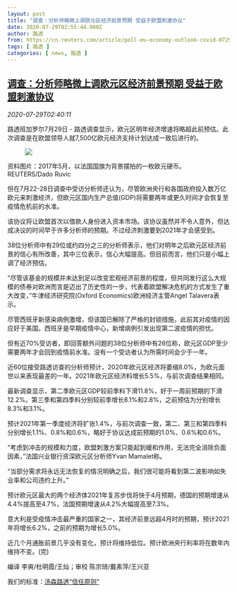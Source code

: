 ```yaml
---
layout: post
title: "调查：分析师略微上调欧元区经济前景预期 受益于欧盟刺激协议"
date: 2020-07-29T02:55:44.000Z
author: 路透
from: https://cn.reuters.com/article/poll-eu-economy-outlook-covid-0729-idCNKCS24U089
tags: [ 路透 ]
categories: [ news, 路透 ]
---
```

<!--1595991344000-->
[调查：分析师略微上调欧元区经济前景预期 受益于欧盟刺激协议](https://cn.reuters.com/article/poll-eu-economy-outlook-covid-0729-idCNKCS24U089)
------

<div>
<div><i>2020-07-29T02:40:11</i></div><div class="StandardArticleBody_body"><p>路透班加罗尔7月29日 - 路透调查显示，欧元区明年经济增速将略超此前预估。此次调查是在欧盟领导人就7,500亿欧元经济支持计划达成一致后进行的。 </p><div class="PrimaryAsset_container"><div class="Image_container" tabindex="-1"><figure class="Image_zoom" style="padding-bottom:"><div class="LazyImage_container LazyImage_dark" style="background-image:none"><img src="//s2.reutersmedia.net/resources/r/?m=02&amp;d=20200729&amp;t=2&amp;i=1527481022&amp;r=LYNXNPEG6S03C&amp;w=600" aria-label="资料图片：2017年5月，以法国国旗为背景摆拍的一枚欧元硬币。REUTERS/Dado Ruvic"/><div class="LazyImage_image LazyImage_fallback" style="background-image:url(//s2.reutersmedia.net/resources/r/?m=02&amp;d=20200729&amp;t=2&amp;i=1527481022&amp;r=LYNXNPEG6S03C&amp;w=600);background-position:center center;background-color:inherit"></div></div><div class="Image_expand-button" aria-label="Expand Image Slideshow" role="button" tabindex="0"></div></figure><figcaption><div class="Image_caption"><span>资料图片：2017年5月，以法国国旗为背景摆拍的一枚欧元硬币。REUTERS/Dado Ruvic</span></div></figcaption></div></div><p>但在7月22-28日调查中受访分析师还认为，尽管欧洲央行和各国政府投入数万亿欧元来刺激经济，但欧元区国内生产总值(GDP)将需要两年或更久时间才会恢复至疫情危机前的水准。 </p><p>该协议将让欧盟首次以借款人身份进入资本市场。该协议虽然并不令人意外，但达成决议的时间早于许多分析师的预期。不过经济刺激要到2021年才会感受到。 </p><p>38位分析师中有29位或约四分之三的分析师表示，他们对明年之后欧元区经济前景的信心有所改善，其中三位表示，信心大幅提高。但目前而言，他们只是小幅上调了经济预估。 </p><p>“尽管该基金的规模并未达到足以改变宏观经济前景的程度，但共同发行这么大规模的债券对欧洲而言是迈出了历史性的一步，代表着欧盟解决危机的方式发生了重大改变，”牛津经济研究院(Oxford Economics)欧洲经济主管Angel Talavera表示。 </p><p>尽管西班牙新感染病例激增，但该国已解除了严格的封锁措施，此前其对疫情的因应好于美国。西班牙是早期疫情中心，新增病例引发出现第二波疫情的担忧。 </p><p>但有近70%受访者，即回答额外问题的38位分析师中有26位称，欧元区GDP至少需要两年才会回到疫情前水准。没有一个受访者认为所需时间会少于一年。 </p><p>近60位接受路透访查的分析师预计，2020年欧元区经济将萎缩8.0%，为欧元面世以来表现最差的一年。2021年欧元区经济料增长5.5%，与前次调查结果相同。 </p><p>最新调查显示，第二季欧元区GDP较前季料下滑11.8%，好于一周前预期的下滑12.2%。第三季和第四季料分别较前季增长8.1%和2.8%，之前预估为分别增长8.3%和3.1%。     </p><p>预计2021年第一季度经济将扩张1.4%，与前次调查一致，第二、第三和第四季料分别增长1.1%、0.8%和0.6%，略好于协议达成前预期的1.0%、0.6%和0.6%。 </p><p>“考虑到冲击的规模和力度，欧盟刺激方案只能起到缓和作用，无法完全消除负面因素，”法国兴业银行资深欧元区分析师Yvan Mamalet称。 </p><p>“当部分需求将永远无法恢复的情况明确之后，我们很可能将看到第二波影响如失业率和公司违约上升。” </p><p>预计欧元区最大的两个经济体2021年复苏步伐将快于4月预期，德国的预期增速从4.4%提高至4.7%，法国预期增速从4.2%大幅提高至7.3%。 </p><p>意大利是受疫情冲击最严重的国家之一，其经济前景远超4月时的预期，预计2021年将增长6.2%，之前的预期为增长5.0%。 </p><p>近几个月通胀前景几乎没有变化，预计将维持低位。预计欧洲央行利率将在数年内维持不变。(完) </p><div class="Attribution_container"><div class="Attribution_attribution"><p class="Attribution_content">编译 李爽/杜明霞/王灿；审校 陈宗琦/戴素萍/王兴亚 </p></div></div><div class="StandardArticleBody_trustBadgeContainer"><span class="StandardArticleBody_trustBadgeTitle">我们的标准：</span><span class="trustBadgeUrl"><a href="https://www.thomsonreuters.cn/content/dam/openweb/documents/pdf/china/brochures/about-us-1.pdf">汤森路透“信任原则”</a></span></div></div>
</div>
